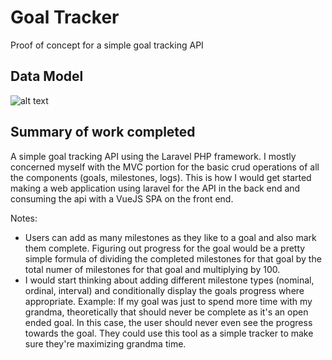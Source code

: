# Goal Tracker
Proof of concept for a simple goal tracking API

## Data Model
![alt text](https://i.imgur.com/jiIpBBs.jpg "DataModel")

## Summary of work completed
A simple goal tracking API using the Laravel PHP framework. I mostly concerned myself with the MVC portion for the basic crud operations of all the components (goals, milestones, logs). This is how I would get started making a web application using laravel for the API in the back end and consuming the api with a VueJS SPA on the front end.

Notes:
 - Users can add as many milestones as they like to a goal and also mark them complete. Figuring out progress for the goal would be a pretty simple formula of dividing the completed milestones for that goal by the total numer of milestones for that goal and multiplying by 100.
 - I would start thinking about adding different milestone types (nominal, ordinal, interval) and conditionally display the goals progress where appropriate. Example: If my goal was just to spend more time with my grandma, theoretically that should never be complete as it's an open ended goal. In this case, the user should never even see the progress towards the goal. They could use this tool as a simple tracker to make sure they're maximizing grandma time.
